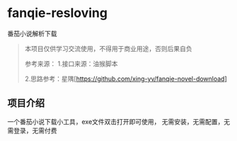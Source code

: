 # fanqie-resloving
番茄小说解析下载

> 本项目仅供学习交流使用，不得用于商业用途，否则后果自负
> 
> 参考来源：
> 1.接口来源：油猴脚本
> 
> 2.思路参考：星隅[https://github.com/xing-yv/fanqie-novel-download]

## 项目介绍
一个番茄小说下载小工具，exe文件双击打开即可使用，
无需安装，无需配置，无需登录，无需付费


